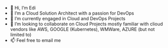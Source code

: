 - 👋 Hi, I’m Edi
- 👀 I’m a Cloud Solution Architect with a passion for DevOps 
- 🌱 I’m currently engaged in Cloud and DevOps Projects
- 💞️ I’m looking to collaborate on Cloud Projects mostly familiar with clioud vendors like AWS, GOOGLE (Kubernetes), WMWare, AZURE (but not limited to)
- 📫 Feel free to email me

<!---
emanserav/emanserav is a ✨ special ✨ repository because its `README.md` (this file) appears on your GitHub profile.
You can click the Preview link to take a look at your changes.
--->
